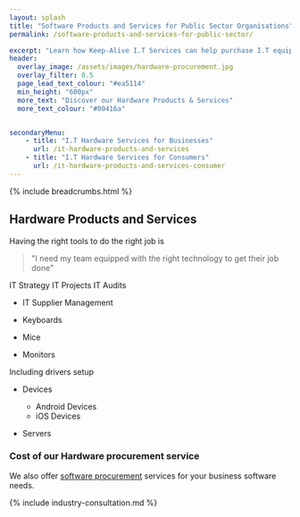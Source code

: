 ```yaml
---
layout: splash
title: "Software Products and Services for Public Sector Organisations"
permalink: /software-products-and-services-for-public-sector/

excerpt: "Learn how Keep-Alive I.T Services can help purchase I.T equipment that's appropriate for your business with our I.T hardware procurement service."
header:
  overlay_image: /assets/images/hardware-procurement.jpg
  overlay_filter: 0.5 
  page_lead_text_colour: "#ea5114"
  min_height: "600px"
  more_text: "Discover our Hardware Products & Services"
  more_text_colour: "#00416a"


secondaryMenu:
    - title: "I.T Hardware Services for Businesses"
      url: /it-hardware-products-and-services
    - title: "I.T Hardware Services for Consumers"
      url: /it-hardware-products-and-services-consumer
---
```


{% include breadcrumbs.html %}

## <i class="fas fa-microchip page-title-icon" aria-hidden="true"></i> Hardware Products and Services
Having the right tools to do the right job is 

> "I need my team equipped with the right technology to get their job done"

IT Strategy
IT Projects
IT Audits

- IT Supplier Management


- Keyboards
- Mice
- Monitors

Including drivers setup

- Devices
    - Android Devices
    - iOS Devices

- Servers

### Cost of our Hardware procurement service


We also offer <a href="/">software procurement</a> services for your business software needs.

{% include industry-consultation.md %}